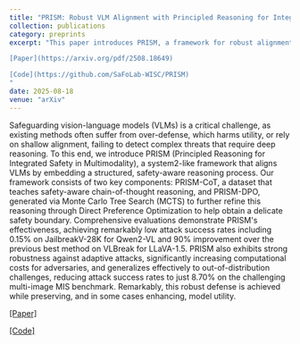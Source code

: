 ```yaml
---
title: "PRISM: Robust VLM Alignment with Principled Reasoning for Integrated Safety in Multimodality"
collection: publications
category: preprints
excerpt: "This paper introduces PRISM, a framework for robust alignment of Vision-Language Models (VLMs) with principled reasoning to ensure integrated safety in multimodal settings. The key challenge addressed is overdefense, which harms utility, and the balance between safety and benign performance.

[Paper](https://arxiv.org/pdf/2508.18649)

[Code](https://github.com/SaFoLab-WISC/PRISM)
"
date: 2025-08-18
venue: "arXiv"
---
```


Safeguarding vision-language models (VLMs) is a critical challenge, as existing methods often suffer from over-defense, which harms utility, or rely on shallow alignment, failing to detect complex threats that require deep reasoning. To this end, we introduce PRISM (Principled Reasoning for Integrated Safety in Multimodality), a system2-like framework that aligns VLMs by embedding a structured, safety-aware reasoning process. Our framework consists of two key components: PRISM-CoT, a dataset that teaches safety-aware chain-of-thought reasoning, and PRISM-DPO, generated via Monte Carlo Tree Search (MCTS) to further refine this reasoning through Direct Preference Optimization to help obtain a delicate safety boundary. Comprehensive evaluations demonstrate PRISM's effectiveness, achieving remarkably low attack success rates including 0.15% on JailbreakV-28K for Qwen2-VL and 90% improvement over the previous best method on VLBreak for LLaVA-1.5. PRISM also exhibits strong robustness against adaptive attacks, significantly increasing computational costs for adversaries, and generalizes effectively to out-of-distribution challenges, reducing attack success rates to just 8.70% on the challenging multi-image MIS benchmark. Remarkably, this robust defense is achieved while preserving, and in some cases enhancing, model utility.

[[Paper]](https://arxiv.org/pdf/2508.18649)

[[Code]](https://github.com/SaFoLab-WISC/PRISM)